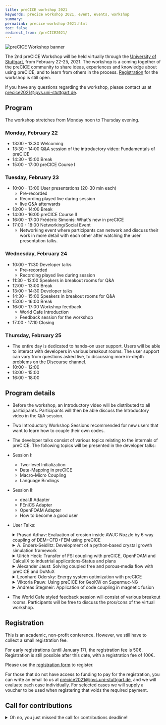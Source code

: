 ```yaml
---
title: preCICE workshop 2021
keywords: precice workshop 2021, event, events, workshop
summary:
permalink: precice-workshop-2021.html
toc: false
redirect_from: /preCICE2021/
---
```


<img class="img-responsive center-block" src="images/events/precice2021.svg" alt="preCICE Workshop banner" style="max-width: 500px; margin:auto;">

The 2nd preCICE Workshop will be held virtually through the [University of Stuttgart](https://www.uni-stuttgart.de/en/), from February 22-25, 2021. The workshop is a coming together of the preCICE community to share ideas, experiences and knowledge about using preCICE, and to learn from others in the process. [Registration](https://www.precice.org/precice-workshop-2021.html#registration) for the workshop is still open. 

If you have any questions regarding the workshop, please contact us at precice2021@ipvs.uni-stuttgart.de.

## Program

The workshop stretches from Monday noon to Thursday evening.

### Monday, February 22

* 13:00 - 13:30 Welcoming
* 13:30 - 14:00 Q&A session of the introductory video: Fundamentals of preCICE 
* 14:30 - 15:00 Break
* 15:00 - 17:00 preCICE Course I

### Tuesday, February 23
* 10:00 - 13:00 User presentations (20-30 min each)
  * Pre-recorded
  * Recording played live during session
  * live Q&A afterwards
* 13:00 - 14:00 Break
* 14:00 - 16:00 preCICE Course II
* 16:00 - 17:00 Frédéric Simonis: What's new in preCICE
* 17:00 - 18:00 Networking/Social Event
  * Networking event where participants can network and discuss their work in more detail with each other after watching the user presentation talks.


### Wednesday, February 24
* 10:00 - 11:30 Developer talks
  * Pre-recorded
  * Recording played live during session 
* 11:30 - 12:00 Speakers in breakout rooms for Q&A
* 12:00 - 13:00 Break
* 13:00 - 14:30 Developer talks
* 14:30 - 15:00 Speakers in breakout rooms for Q&A
* 15:00 - 16:00 Break
* 16:00 - 17:00 Workshop feedback
  * World Cafe Introduction
  * Feedback session for the workshop
* 17:00 - 17:10 Closing

### Thursday, February 25

* The entire day is dedicated to hands-on user support. Users will be able to interact with developers in various breakout rooms. The user support can vary from questions asked live, to discussing more in-depth problems on the Discourse channel.
* 10:00 - 12:00
* 13:00 - 15:00
* 16:00 - 18:00

## Program details
* Before the workshop, an Introductory video will be distributed to all participants. Participants will then be able discuss the Introductory video in the Q/A session.
* Two Introductory Workshop Sessions recommended for new users that want to learn how to couple their own codes. 
* The developer talks consist of various topics relating to the internals of preCICE. The following topics will be presented in the developer talks:
* Session I:
  * Two-level Initialization
  * Data-Mapping in preCICE
  * Macro-Micro Coupling
  * Language Bindings
* Session II:
  * deal.II Adapter
  * FEniCS Adapter
  * OpenFOAM Adapter
  * How to become a good user
* User Talks:
    <details class="workshop-event" id="Adhav"><summary>Prasad Adhav: Evaluation of erosion inside AWJC Nozzle by 6‐way coupling of DEM+CFD+FEM using preCICE</summary>
    <p>Authors: <a>Prasad Adhav</a>, Xavier Besseron, Alban Rousset, Bernhard Peters<br/></p>
    <p>The objective of this work is to study the particle‐induced erosion within a nozzle for abrasive cutting. So far, the erosion in the nozzle was predicted only through the number of collisions, using only a simple DEM+CFD coupling. To improve these predictions, we extend our model to a 6‐way momentum coupling with DEM+CFD+FEM to account for deformations and vibrations in the nozzle. </p>
    <p>Our prototype uses preCICE to couple 3 numerical solvers: XDEM (for the particle motion), OpenFOAM (for the water jet), and CalculiX (for the nozzle deformation). The OpenFOAM adapter has been adapted to add particles drag, which is modeled as semi‐implicit porosity, implicit and explicit drag terms injected to OpenFOAM solver through fvOptions.</p>
    <p>This 6‐way coupling between DEM+CFD+FEM brings the simulation of the particle‐laden multiphase flow inside the abrasive cutting nozzle close to the real‐life conditions. Thus opening up opportunities for further investigation and improvement of the Nozzle design.</p>
    </details>

    <details class="workshop-event" id="Enders"><summary>A. Enders‐Seidlitz: Development of a python‐based crystal growth simulation framework</summary>
    <p>Authors: <a>A. Enders‐Seidlitz</a>, J. Pal, K. Dadzis<br/></p>
    <p>The NEMOCRYS project in the group “Model experiments” at the IKZ develops an open‐source‐based framework for coupled multiphysics simulation in crystal growth. Currently, Gmsh for FEM mesh generation and Elmer to solve the heat transfer problem including inductive heating are applied. These tools are wrapped in an easy‐to‐use python interface that allows for highly‐ parameterized models and enables automatized large‐scale studies. A major challenge in the present implementation is the coupling between Elmer and Gmsh: The transient simulation involves moving boundaries and requires mesh updates. In future, an additional coupling to OpenFOAM will be needed to consider the fluid dynamics of the liquid and gas phase. This requires transient bi‐directional multiscale coupling in 2D and 3D both on surfaces and in volumes. We consider preCICE a promising library to meet this challenge and would like to discuss the need for further adapters and coupling algorithms. </p>
    </details>

    <details class="workshop-event" id="Heck"><summary>Ulrich Heck: Transfer of FSI coupling with preCICE, OpenFOAM and CalculiX to industrial applications‐Status and plans</summary>
    <p>Authors: <a>Ulrich Heck</a>, Martin Becker<br/></p>
    <p>The preCICE coupling provides an efficient and powerful tool for solving demanding fluid structure applications with OpenFOAM and CalculiX. Based on this, the needs for industrial users will be shown and solution approaches will be presented during the lecture. Besides a GUI solution for an efficient case setup, benchmarks for different problems and modelling approaches such as free surface flows or the use of shell elements on the structure side will be presented. Finally, current fields of work and requirements for future applications such as fluid structure solutions for filter applications or closing processes with dynamic wall contact will be shown. </p>
    </details>

    <details class="workshop-event" id="Jaust"><summary>Alexander Jaust: Solving coupled free and porous‐media flow with preCICE and DuMuX</summary>
    <p>Authors: <a>Alexander Jaust</a>, Miriam Mehl<br/></p>
    <p>We present recent results of coupling free and porous‐media flow applications and the development of the corresponding adapter. The main focus is on simulations based on DuMuX (https://dumux.org/) which is an open‐source framework for solving flow problems, especially porous‐media flow. We present results using the partitioned approach of preCICE for different scenarios and compare it, where applicable, with monolithic simulations or exact solutions.</p>
    </details>

    <details class="workshop-event" id="Odersky"><summary>Leonhard Odersky: Energy system optimization with preCICE</summary>
    <p>Authors: <a>Leonhard Odersky</a>, Smajil Halilovic<br/></p>
    <p>In order to be able to optimally design an urban energy system, many complex interactions must be taken into account. The project GeoKW is therefore investigating the optimal use of shallow geothermal heat pumps for energy supply of the city of Munich. This could create synergies in meeting the heating and cooling loads of the various infrastructures in the city. The optimization of this highly complex problem requires the coupling of the groundwater simulation software PFLOTRAN and the energy system optimization framework urbs. This coupling is realized with the help of preCICE. For a first exemplary application, the coupling is already implemented and shows promising results. In further work, the coupling is to be extended to the entire area of the city of Munich. Based on the first results, we would like to present the optimization problem with the optimization framework, the coupling approach and the use of preCICE in this framework at the upcoming workshop.</p>
    </details>

    <details class="workshop-event" id="Pauw"><summary>Viktoria Pauw: Using preCICE for GeoKW on Supermuc‐NG</summary>
    <p>Authors: <a>Viktoria Pauw</a><br/></p>
    <p>We would like to contribute on our experience employing preCICE on Supermuc‐NG for the project GeoKW. The aim of the project is to improve the use of shallow geothermal energy by providing simulation data on optimal placement of facilities. When thermal interference is not assessed while planning the installation locations and usage of heat pumps, it can severely impact efficiency. For this problem, we use preCICE to couple urbs, a linear programming optimisation model for energy systems, with PFLOTRAN, a subsurface flow solver. preCICE allows fast implementation to couple these 2 codes for large distributed systems with minimal effort. All communication, mapping and acceleration schemes are already implemented. The open source nature and flexibility allows us to use preCICE extensively for our unique application. The coupled model will now be tested on the HPC systems at LRZ in Garching and we would welcome the opportunity to report the preliminary results at the upcoming workshop.</p>
    </details>

    <details class="workshop-event" id="Stegmeir"><summary>Andreas Stegmeir: Application of code coupling in magnetic fusion</summary>
    <p>Authors: <a>Andreas Stegmeir</a>, Ishaan Desai, Benjamin Ueckermann<br/></p>
    <p>Nuclear fusion technology is projected to play a major role as a source of clean and safe energy in the future. the process of converting complex physical theories to working engineering applications, modelling and simulation assumes a vital position. While simulating nuclear fusion devices, the physical and geometrical complexity arising from different scales and physical regimes needs to be addressed. In this talk opportunities of coupling methods for solving the multiphysics and multiscale problems of magnetic fusion will be presented. As a first application the coupling of a code simulating the core region of a tokamak with the code GRILLIX simulating turbulent transport in the edge region is considered. To perform this coupling, a partitioned black‐box approach is pursued using the open‐source coupling library preCICE. The main focus is on the geometrical complexities of the coupling arising due to the usage of different coordinates in both participants.</p>
    </details>

* The World Cafe styled feedback session will consist of various breakout rooms. Participants will be free to discuss the pros/cons of the virtual workshop.

## Registration

This is an academic, non-profit conference. However, we still have to collect a small registration fee. 

For early registrations (until January 17), the registration fee is 50€. Registration is still possible after this date, with a registration fee of 100€.

Please use the [registration form](https://tagung.informatik-forum.org/preCICE2021/register) to register.

For those that do not have access to funding to pay for the registration, you can write an email to us at precice2021@ipvs.uni-stuttgart.de, and we will evaluate each case individually. For selected cases we will supply a voucher to be used when registering that voids the required payment.

## Call for contributions
<details><summary>Oh no, you just missed the call for contributions deadline!</summary>
<p>Please note that this is not a classical scientific conference, but a user and developer meeting. Contributions are very welcome, if they fit the purpose, but not mandatory.<p>

<p>Possible contributions include (non-exclusively):
<ul>
<li>New adapters for community codes</li>
<li>Coupling numerics</li>
<li>Comparison of different mapping, coupling, and communication methods</li>
<li>Coupling boundary conditions</li>
<li>Multi-scale coupling</li>
<li>Building, packaging, testing, documentation and other Research Software Engineering topics</li>
</ul>
<p>

Please use the <a href="https://tagung.informatik-forum.org/preCICE2021/register">registration form</a> if you would like to submit a talk.

## Important dates

* Early bird registration until January 17 at 23:59 CET
* Late registration until February 15 
* Abstract submission until January 17 at 23:59 CET
* Recorded talks to be received until February 15
* Workshop February 22-25
